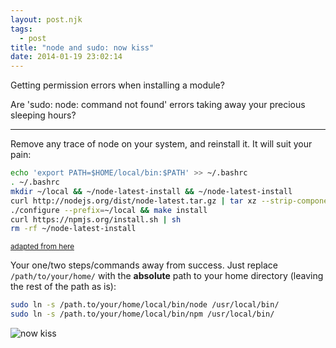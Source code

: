 ```yaml
---
layout: post.njk
tags:
  - post
title: "node and sudo: now kiss"
date: 2014-01-19 23:02:14
---
```



Getting permission errors when installing a module?

Are 'sudo: node: command not found' errors taking away your precious sleeping hours?

______________

Remove any trace of node on your system, and reinstall it. It will suit your pain:

```bash
echo 'export PATH=$HOME/local/bin:$PATH' >> ~/.bashrc
. ~/.bashrc
mkdir ~/local && ~/node-latest-install && ~/node-latest-install
curl http://nodejs.org/dist/node-latest.tar.gz | tar xz --strip-components=1
./configure --prefix=~/local && make install
curl https://npmjs.org/install.sh | sh
rm -rf ~/node-latest-install
```

<small><a href="https://gist.github.com/isaacs/579814#file-node-and-npm-in-30-seconds-sh">adapted from here</a></small>

Your one/two steps/commands away from success. Just replace `/path/to/your/home/` with the **absolute** path to your home directory (leaving the rest of the path as is):

```bash
sudo ln -s /path.to/your/home/local/bin/node /usr/local/bin/
sudo ln -s /path.to/your/home/local/bin/npm /usr/local/bin/
```

<img src="http://weknowmemes.com/wp-content/uploads/2012/01/fap-now-kiss.png" alt="now kiss">
